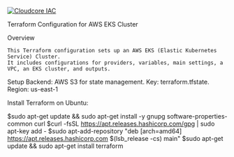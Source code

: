 [![Cloudcore IAC](https://github.com/tanya-domi/iac-code/actions/workflows/terraform.yml/badge.svg)](https://github.com/tanya-domi/iac-code/actions/workflows/terraform.yml)

Terraform Configuration for AWS EKS Cluster

Overview

    This Terraform configuration sets up an AWS EKS (Elastic Kubernetes Service) Cluster.
    It includes configurations for providers, variables, main settings, a VPC, an EKS cluster, and outputs.

Setup
Backend: AWS S3 for state management.
    Key: terraform.tfstate.
    Region: us-east-1

    
Install Terraform on Ubuntu:

$sudo apt-get update && sudo apt-get install -y gnupg software-properties-common curl
$curl -fsSL https://apt.releases.hashicorp.com/gpg | sudo apt-key add -
$sudo apt-add-repository "deb [arch=amd64] https://apt.releases.hashicorp.com $(lsb_release -cs) main"
$sudo apt-get update && sudo apt-get install terraform
